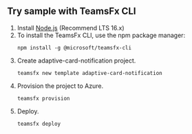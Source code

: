 ## Try sample with TeamsFx CLI

1. Install [Node.js](https://nodejs.org/en/download/) (Recommend LTS 16.x)
1. To install the TeamsFx CLI, use the npm package manager:
    ```
    npm install -g @microsoft/teamsfx-cli
    ```
1. Create adaptive-card-notification project.
    ```
    teamsfx new template adaptive-card-notification
    ```
1. Provision the project to Azure.
    ```
    teamsfx provision
    ```
1. Deploy.
    ```
    teamsfx deploy
    ```